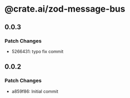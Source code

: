 # @crate.ai/zod-message-bus

## 0.0.3

### Patch Changes

- 5266431: typo fix commit

## 0.0.2

### Patch Changes

- a859f86: Initial commit
